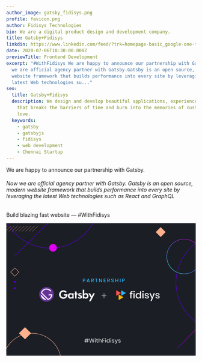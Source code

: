 ```yaml
---
author_image: gatsby_fidisys.png
profile: favicon.png
author: Fidisys Technologies
bio: We are a digital product design and development company.
title: Gatsby+Fidisys
linkdin: https://www.linkedin.com/feed/?trk=homepage-basic_google-one-tap-submit
date: 2020-07-06T18:30:00.000Z
previewTitle: Frontend Development
excerpt: "#WithFidisys We are happy to announce our partnership with Gatsby. Now
  we are official agency partner with Gatsby.Gatsby is an open source, modern
  website framework that builds performance into every site by leveraging the
  latest Web technologies su..."
seo:
  title: Gatsby+Fidisys
  description: We design and develop beautiful applications, experience and brands
    that breaks the barriers of time and burn into the memories of customers
    love.
  keywords:
    - gatsby
    - gatsbyjs
    - fidisys
    - web development
    - Chennai Startup
---
```

<!--StartFragment-->

We are happy to announce our partnership with Gatsby.

###### Now we are official agency partner with Gatsby. Gatsby is an open source, modern website framework that builds performance into every site by leveraging the latest Web technologies such as React and GraphQL

Build blazing fast website — #WithFidisys

![WithFidisys](gatsby_fidisys.png "WithFidisys")

<!--EndFragment-->